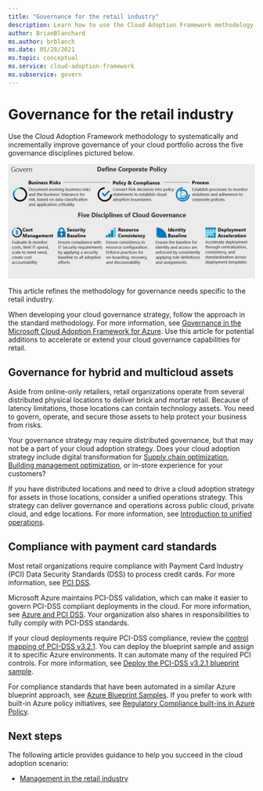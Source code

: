 ```yaml
---
title: "Governance for the retail industry"
description: Learn how to use the Cloud Adoption Framework methodology to improve governance of your cloud portfolio for the retail industry.
author: BrianBlanchard
ms.author: brblanch
ms.date: 05/28/2021
ms.topic: conceptual
ms.service: cloud-adoption-framework
ms.subservice: govern
---
```


# Governance for the retail industry

Use the Cloud Adoption Framework methodology to systematically and incrementally improve governance of your cloud portfolio across the five governance disciplines pictured below.

![Infographic of the Cloud Adoption Framework governance model](../../_images/operational-transformation-govern-large.png)

This article refines the methodology for governance needs specific to the retail industry.

When developing your cloud governance strategy, follow the approach in the standard methodology. For more information, see [Governance in the Microsoft Cloud Adoption Framework for Azure](../../govern/index.md). Use this article for potential additions to accelerate or extend your cloud governance capabilities for retail.

## Governance for hybrid and multicloud assets

Aside from online-only retailers, retail organizations operate from several distributed physical locations to deliver brick and mortar retail. Because of latency limitations, those locations can contain technology assets. You need to govern, operate, and secure those assets to help protect your business from risks.

Your governance strategy may require distributed governance, but that may not be a part of your cloud adoption strategy. Does your cloud adoption strategy include digital transformation for [Supply chain optimization](./retail-supply-chain-optimization.md), [Building management optimization](./retail-building-management-optimization.md), or in-store experience for your customers?

If you have distributed locations and need to drive a cloud adoption strategy for assets in those locations, consider a unified operations strategy. This strategy can deliver governance and operations across public cloud, private cloud, and edge locations. For more information, see [Introduction to unified operations](../../scenarios/hybrid/unified-operations.md).

## Compliance with payment card standards

Most retail organizations require compliance with Payment Card Industry (PCI) Data Security Standards (DSS) to process credit cards. For more information, see [PCI DSS](/azure/compliance/offerings/offering-pci-dss).

Microsoft Azure maintains PCI-DSS validation, which can make it easier to govern PCI-DSS compliant deployments in the cloud. For more information, see [Azure and PCI DSS](/azure/compliance/offerings/offering-pci-dss#azure-and-pci-dss). Your organization also shares in responsibilities to fully comply with PCI-DSS standards.

If your cloud deployments require PCI-DSS compliance, review the [control mapping of PCI-DSS v3.2.1](/azure/governance/blueprints/samples/pci-dss-3.2.1/control-mapping). You can deploy the blueprint sample and assign it to specific Azure environments. It can automate many of the required PCI controls. For more information, see [Deploy the PCI-DSS v3.2.1 blueprint sample](/azure/governance/blueprints/samples/pci-dss-3.2.1/deploy).

For compliance standards that have been automated in a similar Azure blueprint approach, see [Azure Blueprint Samples](/azure/governance/blueprints/samples/). If you prefer to work with built-in Azure policy initiatives, see [Regulatory Compliance built-ins in Azure Policy](/azure/governance/policy/samples/iso-27001).

## Next steps

The following article provides guidance to help you succeed in the cloud adoption scenario:

- [Management in the retail industry](./manage.md)
